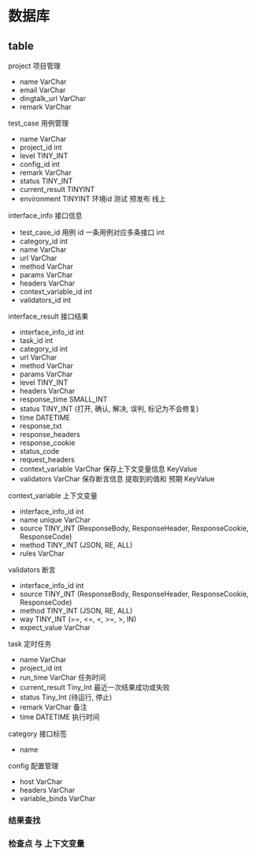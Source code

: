 # 数据库

## table
project   项目管理
  - name    VarChar
  - email   VarChar
  - dingtalk_url    VarChar
  - remark    VarChar

test_case    用例管理
  - name     VarChar
  - project_id    int
  - level       TINY_INT
  - config_id    int
  - remark       VarChar
  - status     TINY_INT
  - current_result TINYINT     
  - environment   TINYINT  环境id 测试 预发布 线上


interface_info   接口信息
  - test_case_id  用例 id  一条用例对应多条接口   int
  - category_id   int
  - name     VarChar
  - url      VarChar
  - method   VarChar
  - params    VarChar
  - headers  VarChar
  - context_variable_id   int
  - validators_id   int


interface_result    接口结果
  - interface_info_id   int
  - task_id   int
  - category_id   int
  - url      VarChar
  - method   VarChar
  - params    VarChar 
  - level     TINY_INT
  - headers  VarChar
  - response_time   SMALL_INT
  - status    TINY_INT    (打开, 确认, 解决, 误判, 标记为不会修复)
  - time    DATETIME
  - response_txt
  - response_headers
  - response_cookie
  - status_code
  - request_headers
  - context_variable   VarChar   保存上下文变量信息  KeyValue
  - validators   VarChar         保存断言信息       提取到的值和 预期 KeyValue
  

context_variable   上下文变量
  - interface_info_id  int
  - name      unique  VarChar
  - source    TINY_INT   (ResponseBody, ResponseHeader, ResponseCookie, ResponseCode)
  - method    TINY_INT   (JSON, RE, ALL)
  - rules     VarChar

validators   断言
  - interface_info_id  int
  - source    TINY_INT   (ResponseBody, ResponseHeader, ResponseCookie, ResponseCode)
  - method    TINY_INT   (JSON, RE, ALL)
  - way       TINY_INT   (==, <=, <, >=, >, IN)
  - expect_value  VarChar

  
task   定时任务
  - name    VarChar
  - project_id  int
  - run_time    VarChar    任务时间
  - current_result     Tiny_Int    最近一次结果成功或失败
  - status     Tiny_Int    (待运行, 停止)
  - remark    VarChar      备注
  - time      DATETIME     执行时间


category  接口标签
  - name

config   配置管理 
  - host              VarChar
  - headers          VarChar
  - variable_binds   VarChar
  
  

### 结果查找

### 检查点 与 上下文变量